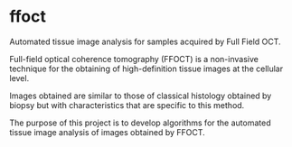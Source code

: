 ffoct
=====

Automated tissue image analysis for samples acquired by Full Field  OCT.

Full-field optical coherence tomography (FFOCT) is a non-invasive technique for the obtaining of 
high-definition tissue images at the cellular level.

Images obtained are similar to those of classical histology obtained by biopsy but with characteristics 
that are specific to this method.

The purpose of this project is to develop algorithms for the automated tissue image analysis of images obtained by FFOCT.
